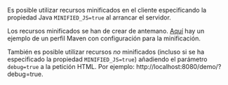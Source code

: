 Es posible utilizar recursos minificados en el cliente especificando la propiedad Java `MINIFIED_JS=true` al arrancar el servidor.

Los recursos minificados se han de crear de antemano. [Aquí](https://github.com/geoladris/apps/blob/master/demo/pom.xml) hay un ejemplo de un perfil Maven con configuración para la minificación.

También es posible utilizar recursos *no* minificados (incluso si se ha especificado la propiedad `MINIFIED_JS=true`) añadiendo el parámetro `debug=true` a la petición HTML. Por ejemplo: http://localhost:8080/demo/?debug=true.

